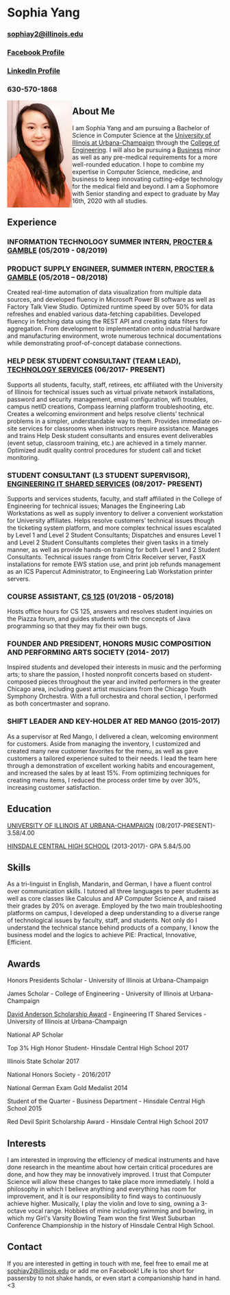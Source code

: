 # Sophia Yang
### sophiay2@illinois.edu
### [Facebook Profile](https://www.facebook.com/sophiashiyang)
### [LinkedIn Profile](https://www.linkedin.com/in/sophia-s-yang/)
### 630-570-1868

<img align="left" src="Headshot.jpg" width="152" height="250" />


## About Me

I am Sophia Yang and am pursuing a Bachelor of Science in Computer Science at the [University of Illinois at Urbana-Champaign](https://cs.illinois.edu) through the [College of Engineering](https://engineering.illinois.edu). I will also be pursuing a [Business](https://business.illinois.edu) minor as well as any pre-medical requirements for a more well-rounded education. I hope to combine my expertise in Computer Science, medicine, and business to keep innovating cutting-edge technology for the medical field and beyond. I am a Sophomore with Senior standing and expect to graduate by May 16th, 2020 with all studies.
                                                                                                                                                                                                    
## Experience

### INFORMATION TECHNOLOGY SUMMER INTERN, [PROCTER & GAMBLE](https://us.pg.com/) (05/2019 - 08/2019)

### PRODUCT SUPPLY ENGINEER, SUMMER INTERN, [PROCTER & GAMBLE](https://us.pg.com/) (05/2018 – 08/2018)
   Created real-time automation of data visualization from multiple data sources, and developed fluency in Microsoft Power BI software as well as Factory Talk View Studio. Optimized runtime speed by over 50% for data refreshes and enabled various data-fetching capabilities. Developed fluency in fetching data using the REST API and creating data filters for aggregation. From development to implementation onto industrial hardware and manufacturing environment, wrote numerous technical documentations while demonstrating proof-of-concept database connections.

### HELP DESK STUDENT CONSULTANT (TEAM LEAD), [TECHNOLOGY SERVICES](https://techservices.illinois.edu) (06/2017- PRESENT)
   Supports all students, faculty, staff, retirees, etc affiliated with the University of Illinois for technical issues such as virtual private network installations, password and security management, email configuration, wifi troubles, campus netID creations, Compass learning platform troubleshooting, etc. Creates a welcoming environment and helps resolve clients’ technical problems in a simpler, understandable way to them. Provides immediate on-site services for classrooms when instructors require assistance. Manages and trains Help Desk student consultants and ensures event deliverables (event setup, classroom training, etc.) are achieved in a timely manner. Optimized audit quality control procedures for student call and ticket monitoring. 
   
### STUDENT CONSULTANT (L3 STUDENT SUPERVISOR), [ENGINEERING IT SHARED SERVICES](https://it.engineering.illinois.edu) (08/2017- PRESENT)
   Supports and services students, faculty, and staff affiliated in the College of Engineering for technical issues; Manages the Engineering Lab Workstations as well as supply inventory to deliver a convenient workstation for University affiliates. Helps resolve customers’ technical issues though the ticketing system platform, and more complex technical issues escalated by Level 1 and Level 2 Student Consultants; Dispatches and ensures Level 1 and Level 2 Student Consultants completes their given tasks in a timely manner, as well as provide hands-on training for both Level 1 and 2 Student Consultants. Technical issues range from Citrix Receiver server, FastX installations for remote EWS station use, and print job refunds management as an ICS Papercut Administrator, to Engineering Lab Workstation printer servers.
   
### COURSE ASSISTANT, [CS 125](https://cs125.cs.illinois.edu/) (01/2018 - 05/2018)
   Hosts office hours for CS 125, answers and resolves student inquiries on the Piazza forum, and guides students with the concepts of Java programming so that they may fix their own bugs. 
   
### FOUNDER AND PRESIDENT, HONORS MUSIC COMPOSITION AND PERFORMING ARTS SOCIETY (2014- 2017)
   Inspired students and developed their interests in music and the performing arts; to share the passion, I hosted nonprofit concerts based on student-composed pieces throughout the year and invited performers in the greater Chicago area, including guest artist musicians from the Chicago Youth Symphony Orchestra. With a full orchestra and choral section, I performed as both concertmaster and soprano.
   
### SHIFT LEADER AND KEY-HOLDER AT RED MANGO (2015-2017)
   As a supervisor at Red Mango, I delivered a clean, welcoming environment for customers. Aside from managing the inventory, I customized and created many new customer favorites for the menu, as well as gave customers a tailored experience suited to their needs. I lead the team here through a demonstration of excellent working habits and encouragement, and increased the sales by at least 15%. From optimizing techniques for creating menu items, I reduced the process order time by over 30%, increasing customer satisfaction.

## Education

[UNIVERSITY OF ILLINOIS AT URBANA-CHAMPAIGN](http://illinois.edu) (08/2017-PRESENT)- 3.58/4.00 

[HINSDALE CENTRAL HIGH SCHOOL](https://d86.hinsdale86.org/Domain/8) (2013-2017)- GPA 5.84/5.00

## Skills
   As a tri-linguist in English, Mandarin, and German, I have a fluent control over communication skills. I tutored all three languages to peer students as well as core classes like Calculus and AP Computer Science A, and raised their grades by 20% on average. Employed by the two main troubleshooting platforms on campus, I developed a deep understanding to a diverse range of technological issues by faculty, staff, and students. Not only do I understand the technical stance behind products of a company, I know the business model and the logics to achieve PIE: Practical, Innovative, Efficient.
   
## Awards
Honors Presidents Scholar - University of Illinois at Urbana-Champaign

James Scholar - College of Engineering - University of Illinois at Urbana-Champaign

[David Anderson Scholarship Award](https://it.engineering.illinois.edu/news/david-anderson-and-stephanie-ognar-honored-scholarships) - Engineering IT Shared Services - University of Illinois at Urbana-Champaign

National AP Scholar

Top 3% High Honor Student- Hinsdale Central High School 2017

Illinois State Scholar 2017

National Honors Society - 2016/2017

National German Exam Gold Medalist 2014

Student of the Quarter - Business Department - Hinsdale Central High School 2015 

Red Devil Spirit Scholarship Award - Hinsdale Central High School 2017

## Interests
I am interested in improving the efficiency of medical instruments and have done research in the meantime about how certain critical procedures are done, and how they may be innovatively improved. I trust that Computer Science will allow these changes to take place more immediately. I hold a philosophy in which I believe anything and everything has room for improvement, and it is our responsibility to find ways to continuously achieve higher. 
Musically, I play the violin and love to sing, owning a 3-octave vocal range.
Hobbies of mine including swimming and bowling, in which my Girl's Varsity Bowling Team won the first West Suburban Conference Championship in the history of Hinsdale Central High School.

## Contact
If you are interested in getting in touch with me, feel free to email me at sophiay2@illinois.edu or add me on Facebook! Life is too short for passersby to not shake hands, or even start a companionship hand in hand. <3
